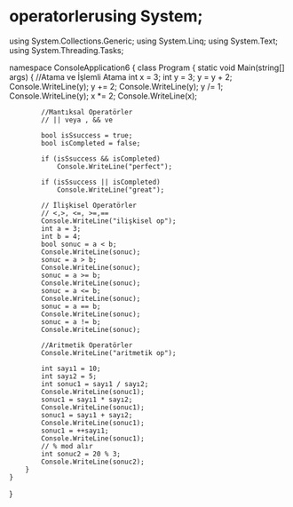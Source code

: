# operatorlerusing System;
using System.Collections.Generic;
using System.Linq;
using System.Text;
using System.Threading.Tasks;

namespace ConsoleApplication6
{
    class Program
    {
        static void Main(string[] args)
        {
            //Atama ve İşlemli Atama
            int x = 3;
            int y = 3;
            y = y + 2;
            Console.WriteLine(y);
            y += 2;
            Console.WriteLine(y);
            y /= 1;
            Console.WriteLine(y);
            x *= 2;
            Console.WriteLine(x);

            //Mantıksal Operatörler
            // || veya , && ve  

            bool isSsuccess = true;
            bool isCompleted = false;

            if (isSsuccess && isCompleted)
                Console.WriteLine("perfect");

            if (isSsuccess || isCompleted)
                Console.WriteLine("great");

            // İlişkisel Operatörler
            // <,>, <=, >=,==
            Console.WriteLine("ilişkisel op");
            int a = 3;
            int b = 4;
            bool sonuc = a < b;
            Console.WriteLine(sonuc);
            sonuc = a > b;
            Console.WriteLine(sonuc);
            sonuc = a >= b;
            Console.WriteLine(sonuc);
            sonuc = a <= b;
            Console.WriteLine(sonuc);
            sonuc = a == b;
            Console.WriteLine(sonuc);
            sonuc = a != b;
            Console.WriteLine(sonuc);

            //Aritmetik Operatörler
            Console.WriteLine("aritmetik op");

            int sayı1 = 10;
            int sayı2 = 5;
            int sonuc1 = sayı1 / sayı2;
            Console.WriteLine(sonuc1);
            sonuc1 = sayı1 * sayı2;
            Console.WriteLine(sonuc1);
            sonuc1 = sayı1 + sayı2;
            Console.WriteLine(sonuc1);
            sonuc1 = ++sayı1;
            Console.WriteLine(sonuc1);
            // % mod alır
            int sonuc2 = 20 % 3;
            Console.WriteLine(sonuc2);
        }
    }
}
